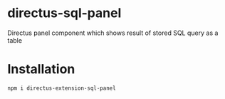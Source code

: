 # directus-sql-panel
Directus panel component which shows result of stored SQL query as a table

# Installation

```bash
npm i directus-extension-sql-panel
```



